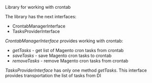 Library for working with crontab

The library has the next interfaces:

* CrontabManagerInterface
* TasksProviderInterface

*CrontabManagerInterface* provides working with crontab:

* *getTasks* - get list of Magento cron tasks from crontab
* *saveTasks* - save Magento cron tasks to crontab
* *removeTasks* - remove Magento cron tasks from crontab

*TasksProviderInterface* has only one method *getTasks*. This interface provides transportation the list of tasks from DI
